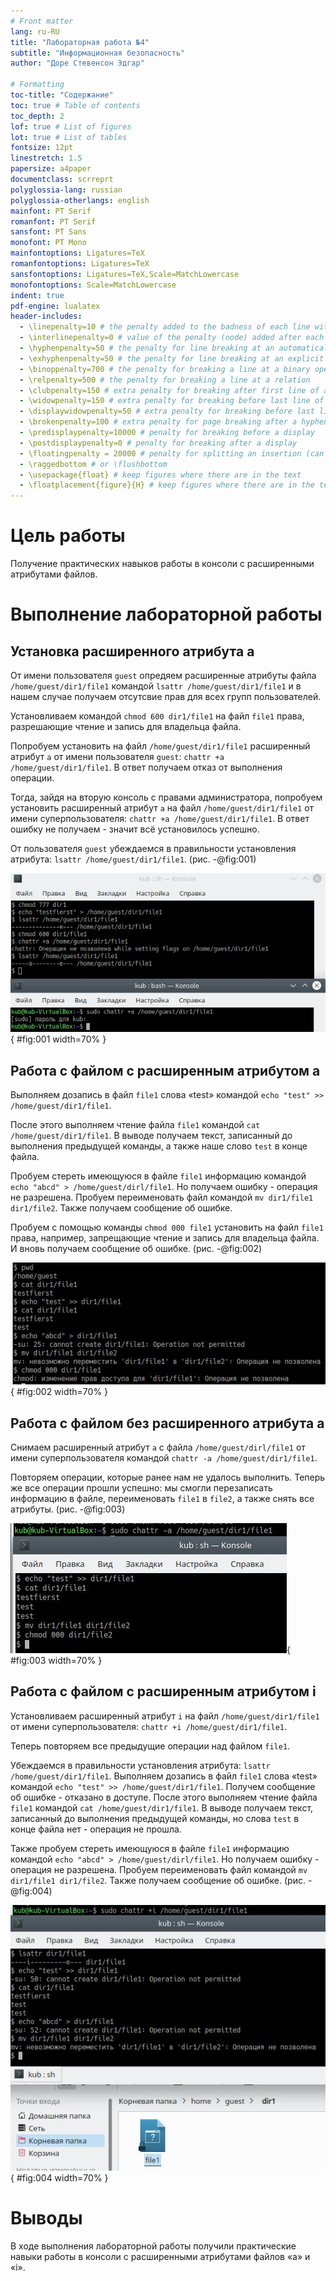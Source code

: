 ```yaml
---
# Front matter
lang: ru-RU
title: "Лабораторная работа №4"
subtitle: "Информационная безопасность"
author: "Доре Стевенсон Эдгар"

# Formatting
toc-title: "Содержание"
toc: true # Table of contents
toc_depth: 2
lof: true # List of figures
lot: true # List of tables
fontsize: 12pt
linestretch: 1.5
papersize: a4paper
documentclass: scrreprt
polyglossia-lang: russian
polyglossia-otherlangs: english
mainfont: PT Serif
romanfont: PT Serif
sansfont: PT Sans
monofont: PT Mono
mainfontoptions: Ligatures=TeX
romanfontoptions: Ligatures=TeX
sansfontoptions: Ligatures=TeX,Scale=MatchLowercase
monofontoptions: Scale=MatchLowercase
indent: true
pdf-engine: lualatex
header-includes:
  - \linepenalty=10 # the penalty added to the badness of each line within a paragraph (no associated penalty node) Increasing the value makes tex try to have fewer lines in the paragraph.
  - \interlinepenalty=0 # value of the penalty (node) added after each line of a paragraph.
  - \hyphenpenalty=50 # the penalty for line breaking at an automatically inserted hyphen
  - \exhyphenpenalty=50 # the penalty for line breaking at an explicit hyphen
  - \binoppenalty=700 # the penalty for breaking a line at a binary operator
  - \relpenalty=500 # the penalty for breaking a line at a relation
  - \clubpenalty=150 # extra penalty for breaking after first line of a paragraph
  - \widowpenalty=150 # extra penalty for breaking before last line of a paragraph
  - \displaywidowpenalty=50 # extra penalty for breaking before last line before a display math
  - \brokenpenalty=100 # extra penalty for page breaking after a hyphenated line
  - \predisplaypenalty=10000 # penalty for breaking before a display
  - \postdisplaypenalty=0 # penalty for breaking after a display
  - \floatingpenalty = 20000 # penalty for splitting an insertion (can only be split footnote in standard LaTeX)
  - \raggedbottom # or \flushbottom
  - \usepackage{float} # keep figures where there are in the text
  - \floatplacement{figure}{H} # keep figures where there are in the text
---
```


# Цель работы

Получение практических навыков работы в консоли с расширенными атрибутами файлов.


# Выполнение лабораторной работы

## Установка расширенного атрибута a

От имени пользователя `guest` опредяем расширенные атрибуты файла `/home/guest/dir1/file1` командой `lsattr /home/guest/dir1/file1` и в нашем случае получаем отсутсвие прав для всех групп пользователей.

Установливаем командой `chmod 600 dir1/file1` на файл `file1` права, разрешающие чтение и запись для владельца файла.

Попробуем установить на файл `/home/guest/dir1/file1` расширенный атрибут `a` от имени пользователя `guest`: `chattr +a /home/guest/dir1/file1`. В ответ получаем отказ от выполнения операции. 

Тогда, зайдя на вторую консоль с правами администратора, попробуем установить расширенный атрибут `a` на файл `/home/guest/dir1/file1` от имени суперпользователя: `chattr +a /home/guest/dir1/file1`. В ответ ошибку не получаем - значит всё установилось успешно.

От пользователя `guest` убеждаемся в правильности установления атрибута: `lsattr /home/guest/dir1/file1`. (рис. -@fig:001)

![Добавление расширенного атрибута](image/1.jpg){ #fig:001 width=70% }

## Работа с файлом с расширенным атрибутом a

Выполняем дозапись в файл `file1` слова «test» командой `echo "test" >> /home/guest/dir1/file1`.

После этого выполняем чтение файла `file1` командой `cat /home/guest/dir1/file1`. В выводе получаем текст, записанный до выполнения предыдущей команды, а также наше слово `test` в конце файла.

Пробуем стереть имеющуюся в файле `file1` информацию командой `echo "abcd" > /home/guest/dirl/file1`. Но получаем ошибку - операция не разрешена.
Пробуем переименовать файл командой `mv dir1/file1 dir1/file2`. Также получаем сообщение об ошибке.

Пробуем с помощью команды `chmod 000 file1` установить на файл `file1` права, например, запрещающие чтение и запись для владельца файла. И вновь получаем сообщение об ошибке. (рис. -@fig:002)

![Работа с файлом от имени guest](image/2.jpg){ #fig:002 width=70% }


## Работа с файлом без расширенного атрибута a

Снимаем расширенный атрибут `a` с файла `/home/guest/dirl/file1` от
имени суперпользователя командой `chattr -a /home/guest/dir1/file1`.

Повторяем операции, которые ранее нам не удалось выполнить. Теперь же все операции прошли успешно: мы смогли перезаписать информацию в файле, переименовать `file1` в `file2`, а также снять все атрибуты. (рис. -@fig:003)

![Повторение операций без расширенного атрибута](image/3.jpg){ #fig:003 width=70% }

## Работа с файлом с расширенным атрибутом i

Установливаем расширенный атрибут `i` на файл `/home/guest/dir1/file1` от имени суперпользователя: `chattr +i /home/guest/dir1/file1`.

Теперь повторяем все предыдущие операции над файлом `file1`.

Убеждаемся в правильности установления атрибута: `lsattr /home/guest/dir1/file1`. Выполняем дозапись в файл `file1` слова «test» командой `echo "test" >> /home/guest/dir1/file1`. Получем сообщение об ошибке - отказано в доступе. После этого выполняем чтение файла `file1` командой `cat /home/guest/dir1/file1`. В выводе получаем текст, записанный до выполнения предыдущей команды, но слова `test` в конце файла нет - операция не прошла.

Также пробуем стереть имеющуюся в файле `file1` информацию командой `echo "abcd" > /home/guest/dirl/file1`. Но получаем ошибку - операция не разрешена.
Пробуем переименовать файл командой `mv dir1/file1 dir1/file2`. Также получаем сообщение об ошибке. (рис. -@fig:004)

![Повторение операций с атрибутом i](image/4.jpg){ #fig:004 width=70% }


# Выводы

В ходе выполнения лабораторной работы получили практические навыки работы в консоли с расширенными атрибутами файлов «а» и «i».